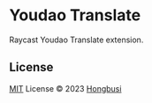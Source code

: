 # Youdao Translate

Raycast Youdao Translate extension.

## License

[MIT](./LICENSE) License © 2023 [Hongbusi](https://github.com/Hongbusi) 
